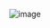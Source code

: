 ![image](https://user-images.githubusercontent.com/92833376/165095708-5182e60b-bdc4-4236-ae6d-a81a040b653d.png)
